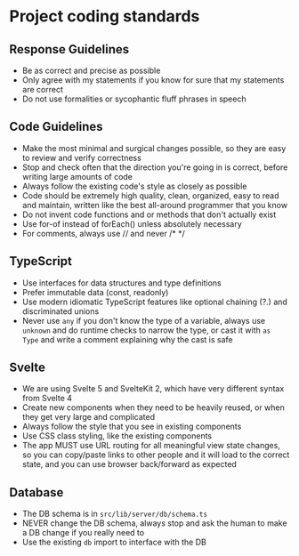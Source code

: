 # Project coding standards

## Response Guidelines

- Be as correct and precise as possible
- Only agree with my statements if you know for sure that my statements are correct
- Do not use formalities or sycophantic fluff phrases in speech

## Code Guidelines

- Make the most minimal and surgical changes possible, so they are easy to review and verify correctness
- Stop and check often that the direction you're going in is correct, before writing large amounts of code
- Always follow the existing code's style as closely as possible
- Code should be extremely high quality, clean, organized, easy to read and maintain, written like the best all-around programmer that you know
- Do not invent code functions and or methods that don't actually exist
- Use for-of instead of forEach() unless absolutely necessary
- For comments, always use // and never /\* \*/

## TypeScript

- Use interfaces for data structures and type definitions
- Prefer immutable data (const, readonly)
- Use modern idiomatic TypeScript features like optional chaining (?.) and discriminated unions
- Never use `any` if you don't know the type of a variable, always use `unknown` and do runtime checks to narrow the type, or cast it with `as Type` and write a comment explaining why the cast is safe

## Svelte

- We are using Svelte 5 and SvelteKit 2, which have very different syntax from Svelte 4
- Create new components when they need to be heavily reused, or when they get very large and complicated
- Always follow the style that you see in existing components
- Use CSS class styling, like the existing components
- The app MUST use URL routing for all meaningful view state changes, so you can copy/paste links to other people and it will load to the correct state, and you can use browser back/forward as expected

## Database

- The DB schema is in `src/lib/server/db/schema.ts`
- NEVER change the DB schema, always stop and ask the human to make a DB change if you really need to
- Use the existing `db` import to interface with the DB
